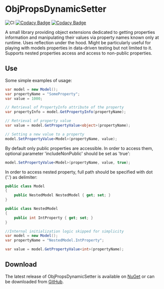 # ObjPropsDynamicSetter

![CI](https://github.com/Molnix888/obj-props-dynamic-setter/workflows/CI/badge.svg) [![Codacy Badge](https://app.codacy.com/project/badge/Coverage/409ed4fb783142a397248831005bae74)](https://www.codacy.com/manual/Molnix888/obj-props-dynamic-setter/dashboard?utm_source=github.com&utm_medium=referral&utm_content=Molnix888/obj-props-dynamic-setter&utm_campaign=Badge_Coverage) [![Codacy Badge](https://api.codacy.com/project/badge/Grade/319a54202e8945e287b52b5ad2b8b9e0)](https://app.codacy.com/manual/Molnix888/obj-props-dynamic-setter?utm_source=github.com&utm_medium=referral&utm_content=Molnix888/obj-props-dynamic-setter&utm_campaign=Badge_Grade_Settings)

A small library providing object extensions dedicated to getting properties information and manipulating their values via property names known only at runtime. Uses reflection under the hood. Might be particularly useful for playing with models properties in data-driven testing but not limited to it. Supports nested properties access and access to non-public properties.

## Use

Some simple examples of usage:

```csharp
var model = new Model();
var propertyName = "SomeProperty";
var value = 1000;

// Retrieval of PropertyInfo attribute of the property
var propertyInfo = model.GetPropertyInfo(propertyName);

// Retrieval of property value
var value = model.GetPropertyValue<object>(propertyName);

// Setting a new value to a property
model.SetPropertyValue<Model>(propertyName, value);
```

By default only public properties are accessible. In order to access them, optional parameter 'includeNonPublic' should be set as 'true':

```csharp
model.SetPropertyValue<Model>(propertyName, value, true);
```

In order to access nested property, full path should be specified with dot ('.') as delimiter:

```csharp
public class Model
{
    public NestedModel NestedModel { get; set; }
}

public class NestedModel
{
    public int IntProperty { get; set; }
}

//Internal initialization logic skipped for simplicity
var model = new Model();
var propertyName = "NestedModel.IntProperty";

var value = model.GetPropertyValue<int>(propertyName);
```

## Download

The latest release of ObjPropsDynamicSetter is available on [NuGet](https://www.nuget.org/packages/TBD/) or can be downloaded from [GitHub](https://github.com/Molnix888/obj-props-dynamic-setter/packages).
